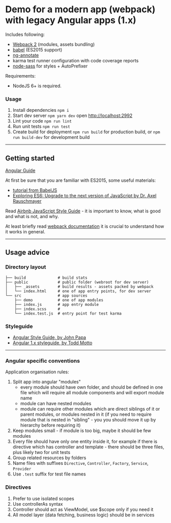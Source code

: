 # Demo for a modern app (webpack) with legacy Angular apps (1.x)

Includes following:

 - [Webpack 2](https://webpack.js.org/) (modules, assets bundling)
 - [babel](http://babeljs.io/) (ES2015 support)
 - [ng-annotate](https://github.com/olov/ng-annotate)
 - karma test runner configuration with code coverage reports
 - [node-sass](https://github.com/sass/node-sass) for styles + AutoPrefixer


Requirements:

- NodeJS 6+ is required.

### Usage

1. Install dependencies `npm i`
2. Start dev server `npm yarn dev` open [http://localhost:2992](http://localhost:2992)
3. Lint your code `npm run lint`
4. Run unit tests `npm run test`
5. Create build for deployment `npm run build` for production build, or `npm run build-dev` for development build

---

## Getting started

[Angular Guide](https://docs.angularjs.org/guide)

At first be sure that you are familiar with ES2015, some useful materials:

 - [tutorial from BabelJS](http://babeljs.io/docs/learn-es2015/)
 - [Exploring ES6: Upgrade to the next version of JavaScript by Dr. Axel Rauschmayer](http://exploringjs.com/)

Read [Airbnb JavaScript Style Guide](https://github.com/airbnb/javascript) - it is important to know, what is good and what is not, and why.

At least briefly read [webpack documentation](http://webpack.github.io/docs/) it is crucial to understand how it works in general.

---

## Usage advice

### Directory layout

    ├── build              # build stats
    ├── public             # public folder (webroot for dev server)
    │   ├── _assets        # build results - assets packed by webpack
    │   └── index.html     # one of app entry points, for dev server
    └── src                # app sources
        ├── demo           # one of app modules
        ├── index.js       # app entry module
        ├── index.scss     #
        └── index.test.js  # entry point for test karma

### Styleguide

- [Angular Style Guide, by John Papa](https://github.com/johnpapa/angular-styleguide)
- [Angular 1.x styleguide, by Todd Motto](https://github.com/toddmotto/angular-styleguide)

---

### Angular specific conventions

Application organisation rules:

1. Split app into angular "modules"
    - every module should have own folder, and should be defined in one file which will require all module components and will export module name
    - module can have nested modules
    - module can require other modules which are direct siblings of it or parent modules, or modules nested in it (if you need to require module that is nested in "sibling" - you you should move it up by hierarchy before requiring it)
2. Keep modules small - if module is too big, maybe it should be few modules
3. Every file should have only one entity inside it, for example if there is directive which has controller and template - there should be three files, plus likely two for unit tests   
4. Group related resources by folders
5. Name files with suffixes `Directive`, `Controller`, `Factory`, `Service`, `Provider`
6. Use `.test` suffix for test file names

### Directives

1. Prefer to use isolated scopes
2. Use controllerAs syntax
3. Controller should act as ViewModel, use $scope only if you need it
4. All model layer (data fetching, business logic) should be in services
